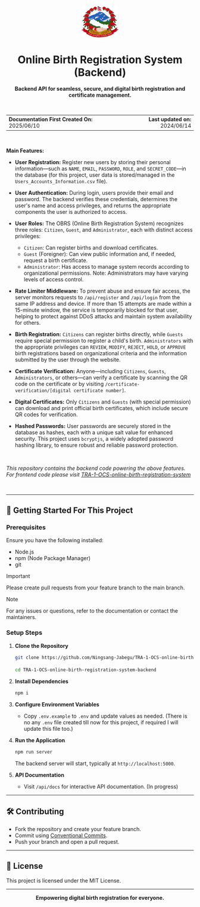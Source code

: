 <p align="center">
    <img src="https://github.com/Ningsang-Jabegu/TRA-1-OCS-online-birth-registration-system/blob/main/src/assets/photoUsed/Coat_Of_Arms_Logo.png?raw=true" alt="Coat of Arms Logo" width="100" style="height:auto;">
</p>

<h1 align="center">Online Birth Registration System (Backend)</h1>

<p align="center"><b>Backend API for seamless, secure, and digital birth registration and certificate management.</b></p>

<br>

<table width="100%">
  <tr>
    <td align="left"><b>Documentation First Created On:</b> 2025/06/10</td>
    <td align="right"><b>Last updated on:</b> 2024/06/14</td>
  </tr>
</table>

<br>

**Main Features:**

- **User Registration:** Register new users by storing their personal information—such as `NAME`, `EMAIL`, `PASSWORD`, `ROLE`, and `SECRET_CODE`—in the database (for this project, user data is stored/managed in the `Users_Accounts_Information.csv` file).

- **User Authentication:** During login, users provide their email and password. The backend verifies these credentials, determines the user's name and access privileges, and returns the appropriate components the user is authorized to access.

- **User Roles:** The OBRS (Online Birth Registration System) recognizes three roles: `Citizen`, `Guest`, and `Administrator`, each with distinct access privileges:

  - `Citizen`: Can register births and download certificates.
  - `Guest` (Foreigner): Can view public information and, if needed, request a birth certificate.
  - `Administrator`: Has access to manage system records according to organizational permissions. Note: Administrators may have varying levels of access control.

- **Rate Limiter Middleware:** To prevent abuse and ensure fair access, the server monitors requests to `/api/register` and `/api/login` from the same IP address and device. If more than 15 attempts are made within a 15-minute window, the service is temporarily blocked for that user, helping to protect against DDoS attacks and maintain system availability for others.

- **Birth Registration:** `Citizens` can register births directly, while `Guests` require special permission to register a child's birth. `Administrators` with the appropriate privileges can `REVIEW`, `MODIFY`, `REJECT`, `HOLD`, or `APPROVE` birth registrations based on organizational criteria and the information submitted by the user through the website.

- **Certificate Verification:** Anyone—including `Citizens`, `Guests`, `Administrators`, or others—can verify a certificate by scanning the QR code on the certificate or by visiting `/certificate-verification/[digital certificate number]`.

- **Digital Certificates:** Only `Citizens` and `Guests` (with special permission) can download and print official birth certificates, which include secure QR codes for verification.

- **Hashed Passwords:** User passwords are securely stored in the database as hashes, each with a unique salt value for enhanced security. This project uses `bcryptjs`, a widely adopted password hashing library, to ensure robust and reliable password protection.

<br>

_This repository contains the backend code powering the above features. For frontend code please visit [TRA-1-OCS-online-birth-registration-system](https://github.com/Ningsang-Jabegu/TRA-1-OCS-online-birth-registration-system.git)_

<br>

---

## 🚀 Getting Started For This Project

### Prerequisites

Ensure you have the following installed:

- Node.js
- npm (Node Package Manager)
- git

> [!IMPORTANT]
> Please create pull requests from your feature branch to the main branch.

> [!NOTE]
> For any issues or questions, refer to the documentation or contact the maintainers.

### Setup Steps

1. **Clone the Repository**

   ```bash
   git clone https://github.com/Ningsang-Jabegu/TRA-1-OCS-online-birth-registration-system-BackEnd.git

   cd TRA-1-OCS-online-birth-registration-system-backend
   ```

2. **Install Dependencies**

   ```bash
   npm i
   ```

3. **Configure Environment Variables**

   - Copy `.env.example` to `.env` and update values as needed. (There is no any `.env` file created till now for this project, if required I will update this file too.)

4. **Run the Application**

   ```bash
   npm run server
   ```

   The backend server will start, typically at `http://localhost:5000`.

5. **API Documentation**

   - Visit `/api/docs` for interactive API documentation. (In progress)

---

## 🛠️ Contributing

- Fork the repository and create your feature branch.
- Commit using [Conventional Commits](https://www.conventionalcommits.org/en/v1.0.0/).
- Push your branch and open a pull request.

---

## 📄 License

This project is licensed under the MIT License.

---

<p align="center"><b>Empowering digital birth registration for everyone.</b></p>
